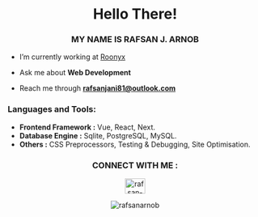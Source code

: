 <h1 align="center">Hello There!</h1>
<h3 align="center">MY NAME IS RAFSAN J. ARNOB</h3>

- I’m currently working at [Roonyx](https://roonyx.tech/)

-  Ask me about **Web Development**

-  Reach me through **rafsanjani81@outlook.com**

<h3 align="left">Languages and Tools:</h3>

- **Frontend Framework :** Vue, React, Next.
- **Database Engine :** Sqlite, PostgreSQL, MySQL.
- **Others :** CSS Preprocessors, Testing & Debugging, Site Optimisation.

<h3 align="center">CONNECT WITH ME :</h3>
<p align="center">
<a href="https://linkedin.com/in/rafsan-arnob" target="blank"><img align="center" src="https://raw.githubusercontent.com/rahuldkjain/github-profile-readme-generator/master/src/images/icons/Social/linked-in-alt.svg" alt="rafsan-arnob" height="30" width="40" /></a>
</p>
<p align="center"> <img src="https://komarev.com/ghpvc/?username=rafsanarnob&label=Profile%20views&color=0e75b6&style=flat" alt="rafsanarnob" /> </p>
